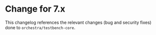 # Change for 7.x

This changelog references the relevant changes (bug and security fixes) done to `orchestra/testbench-core`.

